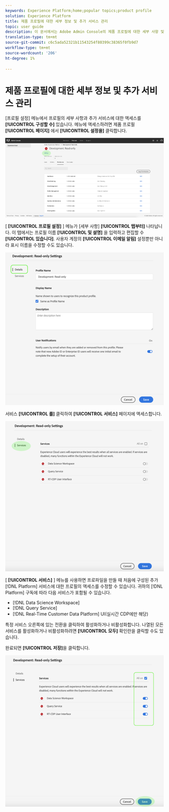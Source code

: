 ```yaml
---
keywords: Experience Platform;home;popular topics;product profile
solution: Experience Platform
title: 제품 프로필에 대한 세부 정보 및 추가 서비스 관리
topic: user guide
description: 이 문서에서는 Adobe Admin Console의 제품 프로필에 대한 세부 사항 및 추가 서비스를 관리하는 데 필요한 단계를 다룹니다. 프로필 설정 메뉴에서 프로필의 세부 사항을 구성하고 추가 서비스에 액세스할 수 있습니다.
translation-type: tm+mt
source-git-commit: c6c5ada52321b11543254f80399c38365f0fb9d7
workflow-type: tm+mt
source-wordcount: '206'
ht-degree: 1%

---
```



# 제품 프로필에 대한 세부 정보 및 추가 서비스 관리

[프로필 설정] 메뉴에서 프로필의 세부 사항과 추가 서비스에 대한 액세스를 **[!UICONTROL 구성할 수]** 있습니다. 메뉴에 액세스하려면 제품 프로필 **[!UICONTROL 페이지]** 에서 **[!UICONTROL 설정을]** 클릭합니다.

![profile-settings](../images/profile-settings.png)

[ **[!UICONTROL 프로필 설정]** ] 메뉴가 [세부 사항] **[!UICONTROL 탭부터]** 나타납니다. 이 탭에서는 프로필 이름 **[!UICONTROL 및 설명]** 을 입력하고 편집할 수 **[!UICONTROL 있습니다]**. 사용자 계정의 **[!UICONTROL 이메일 알림]** 설정뿐만 아니라 표시 이름을 수정할 수도 있습니다.

![edit-details-settings](../images/edit-details-settings.png)

서비스 **[!UICONTROL 를]** 클릭하여 **[!UICONTROL 서비스]** 페이지에 액세스합니다.

![services-page](../images/services-page.png)

[ **[!UICONTROL 서비스]** ] 메뉴를 사용하면 프로파일을 만들 때 처음에 구성된 추가 [!DNL Platform] 서비스에 대한 프로필의 액세스를 수정할 수 있습니다. 귀하의 [!DNL Platform] 구독에 따라 다음 서비스가 포함될 수 있습니다.

- [!DNL Data Science Workspace]
- [!DNL Query Service]
- [!DNL Real-Time Customer Data Platform] UI(실시간 CDP에만 해당)

특정 서비스 오른쪽에 있는 전환을 클릭하여 활성화하거나 비활성화합니다. 나열된 모든 서비스를 활성화하거나 비활성화하려면 **[!UICONTROL 모두]** 확인란을 클릭할 수도 있습니다.

완료되면 **[!UICONTROL 저장]**&#x200B;을 클릭합니다.

![edit-additional-services](../images/edit-additional-services.png)